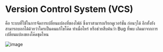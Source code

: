 # Version Control System (VCS)

คือ ระบบที่ใช้ในการจัดการเปลี่ยนแปลงที่ของไฟล์ ซึ่งเราสามารถเรียกดูเวอร์ชั่น ก่อนๆได้ อีกทั้งยังสามารถบอกได้ด้วยว่าใครเป็นคนแก้ไขโค๊ด ทำเมื่อไหร่ หรือช่วยสืบค้นว่า Bug ที่พบ เกิดมาจากการเปลี่ยนแปลงของโค๊ดชุดไหน

![image](http://s3.amazonaws.com/libapps/customers/137/images/versioncontrol.png)
